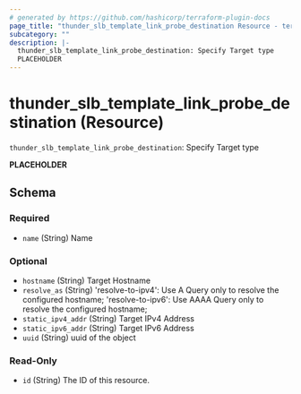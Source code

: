 ```yaml
---
# generated by https://github.com/hashicorp/terraform-plugin-docs
page_title: "thunder_slb_template_link_probe_destination Resource - terraform-provider-thunder"
subcategory: ""
description: |-
  thunder_slb_template_link_probe_destination: Specify Target type
  PLACEHOLDER
---
```


# thunder_slb_template_link_probe_destination (Resource)

`thunder_slb_template_link_probe_destination`: Specify Target type

__PLACEHOLDER__



<!-- schema generated by tfplugindocs -->
## Schema

### Required

- `name` (String) Name

### Optional

- `hostname` (String) Target Hostname
- `resolve_as` (String) 'resolve-to-ipv4': Use A Query only to resolve the configured hostname; 'resolve-to-ipv6': Use AAAA Query only to resolve the configured hostname;
- `static_ipv4_addr` (String) Target IPv4 Address
- `static_ipv6_addr` (String) Target IPv6 Address
- `uuid` (String) uuid of the object

### Read-Only

- `id` (String) The ID of this resource.


